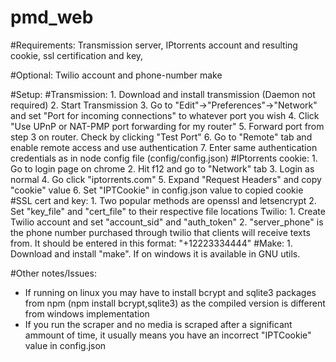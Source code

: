 # pmd_web
#Requirements:
  Transmission server,
  IPtorrents account and resulting cookie,
  ssl certification and key,

#Optional:
  Twilio account and phone-number
  make
  
#Setup:
  #Transmission:
    1. Download and install transmission (Daemon not required)
    2. Start Transmission
    3. Go to "Edit"->"Preferences"->"Network" and set "Port for incoming connections" to whatever port you wish
    4. Click "Use UPnP or NAT-PMP port forwarding for my router"
    5. Forward port from step 3 on router. Check by clicking "Test Port"
    6. Go to "Remote" tab and enable remote access and use authentication
    7. Enter same authentication credentials as in node config file (config/config.json)
  #IPtorrents cookie:
    1. Go to login page on chrome
    2. Hit f12 and go to "Network" tab
    3. Login as normal
    4. Go click "iptorrents.com"
    5. Expand "Request Headers" and copy "cookie" value
    6. Set "IPTCookie" in config.json value to copied cookie
   #SSL cert and key:
    1. Two popular methods are openssl and letsencrypt
    2. Set "key_file" and "cert_file" to their respective file locations
   Twilio:
    1. Create Twilio account and set "account_sid" and "auth_token"
    2. "server_phone" is the phone number purchased through twilio that clients will receive texts from. It should be entered in this format: "+12223334444"
   #Make:
    1. Download and install "make". If on windows it is available in GNU utils.
    
#Other notes/Issues:
  - If running on linux you may have to install bcrypt and sqlite3 packages from npm (npm install bcrypt,sqlite3) as the compiled version is different from windows implementation
  - If you run the scraper and no media is scraped after a significant ammount of time, it usually means you have an incorrect "IPTCookie" value in config.json
  
